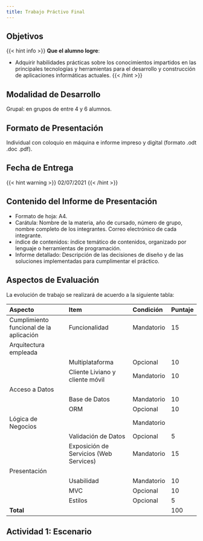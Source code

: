 ```yaml
---
title: Trabajo Práctivo Final
---
```


## Objetivos

{{< hint info >}}
**Que el alumno logre**:

- Adquirir habilidades prácticas sobre los conocimientos impartidos en las principales tecnologías y herramientas para el desarrollo y construcción de aplicaciones informáticas actuales.
  {{< /hint >}}

## Modalidad de Desarrollo

Grupal: en grupos de entre 4 y 6 alumnos.

## Formato de Presentación

Individual con coloquio en máquina e informe impreso y digital (formato .odt .doc .pdf).

## Fecha de Entrega

{{< hint warning >}}
02/07/2021
{{< /hint >}}

## Contenido del Informe de Presentación

- Formato de hoja: A4.
- Carátula: Nombre de la materia, año de cursado, número de grupo, nombre completo de los integrantes. Correo electrónico de cada integrante.
- índice de contenidos: índice temático de contenidos, organizado por lenguaje o herramientas de programación.
- Informe detallado: Descripción de las decisiones de diseño y de las soluciones implementadas para cumplimentar el práctico.

## Aspectos de Evaluación

La evolución de trabajo se realizará de acuerdo a la siguiente tabla:

| Aspecto                                 | Item                                   | Condición  | Puntaje |
| :-------------------------------------- | :------------------------------------- | :--------- | :------ |
| Cumplimiento funcional de la aplicación | Funcionalidad                          | Mandatorio | 15      |
| Arquitectura empleada                   |                                        |            |         |
|                                         | Multiplataforma                        | Opcional   | 10      |
|                                         | Cliente Liviano y cliente móvil        | Mandatorio | 10      |
| Acceso a Datos                          |                                        |            |         |
|                                         | Base de Datos                          | Mandatorio | 10      |
|                                         | ORM                                    | Opcional   | 10      |
| Lógica de Negocios                      |                                        | Mandatorio |         |
|                                         | Validación de Datos                    | Opcional   | 5       |
|                                         | Exposición de Servicios (Web Services) | Mandatorio | 15      |
| Presentación                            |                                        |            |         |
|                                         | Usabilidad                             | Mandatorio | 10      |
|                                         | MVC                                    | Opcional   | 10      |
|                                         | Estilos                                | Opcional   | 5       |
| **Total**                               |                                        |            | 100     |

## Actividad 1: Escenario
